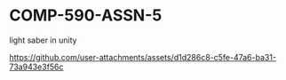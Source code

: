 # COMP-590-ASSN-5
light saber in unity


https://github.com/user-attachments/assets/d1d286c8-c5fe-47a6-ba31-73a943e3f56c

